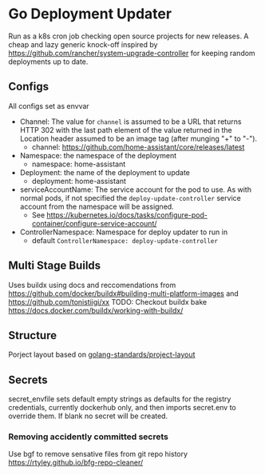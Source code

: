 # Go Deployment Updater
Run as a k8s cron job checking open source projects for new releases.
A cheap and lazy generic knock-off inspired by https://github.com/rancher/system-upgrade-controller for keeping random deployments up to date.

## Configs
All configs set as envvar 
* Channel: The value for `channel` is assumed to be a URL that returns HTTP 302 with the last path element of the value returned in the Location header assumed to be an image tag (after munging "+" to "-").
  * channel: https://github.com/home-assistant/core/releases/latest
* Namespace: the namespace of the deployment
  * namespace: home-assistant
* Deployment: the name of the deployment to update
  * deployment: home-assistant
* serviceAccountName: The service account for the pod to use. As with normal pods, if not specified the `deploy-update-controller` service account from the namespace will be assigned.
  * See https://kubernetes.io/docs/tasks/configure-pod-container/configure-service-account/
* ControllerNamespace: Namespace for deploy updater to run in 
  * default `ControllerNamespace: deploy-update-controller`

## Multi Stage Builds
Uses buildx using docs and reccomendations from  https://github.com/docker/buildx#building-multi-platform-images and https://github.com/tonistiigi/xx
TODO: Checkout buildx bake https://docs.docker.com/buildx/working-with-buildx/

## Structure
Porject layout based on [golang-standards/project-layout](https://github.com/golang-standards/project-layout)

## Secrets
secret_envfile sets default empty strings as defaults for the registry credentials, currently dockerhub only, and then imports secret.env to override them.
If blank no secret will be created.

### Removing accidently committed secrets
Use bgf to remove sensative files from git repo history 
https://rtyley.github.io/bfg-repo-cleaner/
